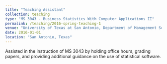 ```yaml
---
title: "Teaching Assistant"
collection: teaching
type: "MS 3043 - Business Statistics With Computer Applications II"
permalink: /teaching/2016-spring-teaching-1
venue: "University of Texas at San Antonio, Department of Management Science and Statistics"
date: 2016-01-01
location: "San Antonio, Texas"
---
```


Assisted in the instruction of MS 3043 by holding office hours, grading papers, and providing additional guidance on the use of statistical software. 
